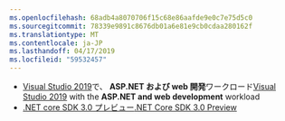 ```yaml
---
ms.openlocfilehash: 68adb4a8070706f15c68e86aafde9e0c7e75d5c0
ms.sourcegitcommit: 78339e9891c8676db01a6e81e9cb0cdaa280162f
ms.translationtype: MT
ms.contentlocale: ja-JP
ms.lasthandoff: 04/17/2019
ms.locfileid: "59532457"
---
```

* <span data-ttu-id="52c41-101">[Visual Studio 2019](https://visualstudio.microsoft.com/vs/)で、 **ASP.NET および web 開発**ワークロード</span><span class="sxs-lookup"><span data-stu-id="52c41-101">[Visual Studio 2019](https://visualstudio.microsoft.com/vs/) with the **ASP.NET and web development** workload</span></span>
* [<span data-ttu-id="52c41-102">.NET core SDK 3.0 プレビュー</span><span class="sxs-lookup"><span data-stu-id="52c41-102">.NET Core SDK 3.0 Preview</span></span>](https://dotnet.microsoft.com/download/dotnet-core/3.0)
